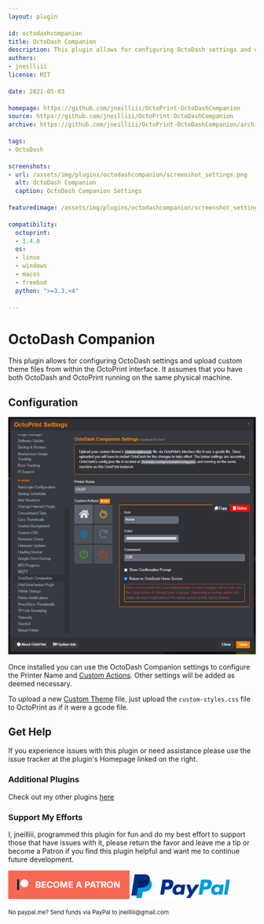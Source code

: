 ```yaml
---
layout: plugin

id: octodashcompanion
title: OctoDash Companion
description: This plugin allows for configuring OctoDash settings and upload custom theme files from within the OctoPrint interface.
authors:
- jneilliii
license: MIT

date: 2021-05-03

homepage: https://github.com/jneilliii/OctoPrint-OctoDashCompanion
source: https://github.com/jneilliii/OctoPrint-OctoDashCompanion
archive: https://github.com/jneilliii/OctoPrint-OctoDashCompanion/archive/master.zip

tags:
- OctoDash

screenshots:
- url: /assets/img/plugins/octodashcompanion/screenshot_settings.png
  alt: OctoDash Companion
  caption: OctoDash Companion Settings

featuredimage: /assets/img/plugins/octodashcompanion/screenshot_settings.png

compatibility:
  octoprint:
  - 1.4.0
  os:
  - linux
  - windows
  - macos
  - freebsd
  python: ">=3.3,<4"

---
```


# OctoDash Companion

This plugin allows for configuring OctoDash settings and upload custom theme files from within the OctoPrint interface. It assumes that you have both OctoDash and OctoPrint running on the same physical machine.

## Configuration

![settings](/assets/img/plugins/octodashcompanion/screenshot_settings.png)

Once installed you can use the OctoDash Companion settings to configure the Printer Name and [Custom Actions](https://github.com/UnchartedBull/OctoDash/wiki/Custom-Actions). Other settings will be added as deemed necessary.

To upload a new [Custom Theme](https://github.com/UnchartedBull/OctoDash/wiki/Custom-Styles) file, just upload the `custom-styles.css` file to OctoPrint as if it were a gcode file.

## Get Help

If you experience issues with this plugin or need assistance please use the issue tracker at the plugin's Homepage linked on the right.

### Additional Plugins

Check out my other plugins [here](https://plugins.octoprint.org/by_author/#jneilliii)

### Support My Efforts
I, jneilliii, programmed this plugin for fun and do my best effort to support those that have issues with it, please return the favor and leave me a tip or become a Patron if you find this plugin helpful and want me to continue future development.

[![Patreon](/assets/img/plugins/active_filters_extended/patreon-with-text-new.png)](https://www.patreon.com/jneilliii) [![paypal](/assets/img/plugins/active_filters_extended/paypal-with-text.png)](https://paypal.me/jneilliii)

<small>No paypal.me? Send funds via PayPal to jneilliii&#64;gmail&#46;com</small>
